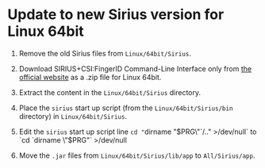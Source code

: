 # Update to new Sirius version for Linux 64bit

1. Remove the old Sirius files from `Linux/64bit/Sirius`.

2. Download SIRIUS+CSI:FingerID Command-Line Interface only from [the official website](https://bio.informatik.uni-jena.de/software/sirius/) as a .zip file for Linux 64bit.

3. Extract the content in the `Linux/64bit/Sirius` directory.

4. Place the `sirius` start up script (from the `Linux/64bit/Sirius/bin` directory) in `Linux/64bit/Sirius`.

5. Edit the `sirius` start up script line `cd "`dirname \"$PRG\"`/.." >/dev/null` to `cd `dirname \"$PRG\"` >/dev/null

6. Move the `.jar` files from `Linux/64bit/Sirius/lib/app` to `All/Sirius/app`.
